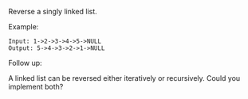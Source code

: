 Reverse a singly linked list.

Example:
~~~
Input: 1->2->3->4->5->NULL
Output: 5->4->3->2->1->NULL
~~~

Follow up:

A linked list can be reversed either iteratively or recursively. Could you implement both?

<Paste>
